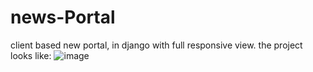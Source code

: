 # news-Portal
client based new portal, in django with full responsive view. 
the project looks like:
![image](https://github.com/bibashkoirala/news-Portal/assets/63705122/4732a746-5658-4bb2-992d-8a22f9b6d313)

